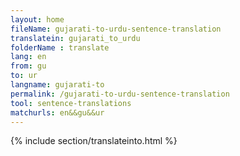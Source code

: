 ```yaml
---
layout: home
fileName: gujarati-to-urdu-sentence-translation
translatein: gujarati_to_urdu
folderName : translate
lang: en
from: gu
to: ur
langname: gujarati-to
permalink: /gujarati-to-urdu-sentence-translation
tool: sentence-translations
matchurls: en&&gu&&ur
---
```

{% include section/translateinto.html %}
